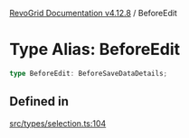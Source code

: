 [RevoGrid Documentation v4.12.8](README.md) / BeforeEdit

# Type Alias: BeforeEdit

```ts
type BeforeEdit: BeforeSaveDataDetails;
```

## Defined in

[src/types/selection.ts:104](https://github.com/revolist/revogrid/blob/c3ca1940d3bbc95c0549378ff25b8d267352be31/src/types/selection.ts#L104)
